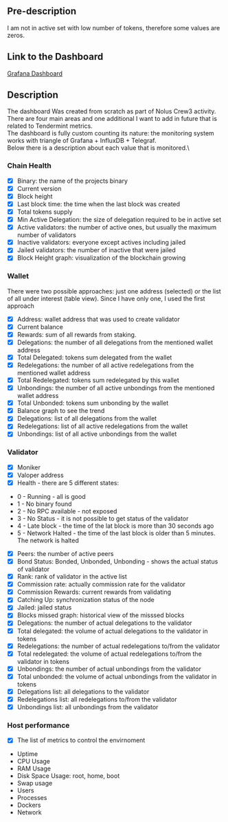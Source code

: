## Pre-description
I am not in active set with low number of tokens, therefore some values are zeros.

## Link to the Dashboard
[Grafana Dashboard](http://88.198.159.143:3000/d/cpmSlubVk/nolus-crew3-task?from=1678134356987&to=1678220756988&orgId=1&refresh=5s)

## Description
The dashboard Was created from scratch as part of Nolus Crew3 activity.\
There are four main areas and one additional I want to add in future that is related to Tendermint metrics.\
The dashboard is fully custom counting its nature: the monitoring system works with triangle of Grafana + InfluxDB + Telegraf.\
Below there is a description about each value that is monitored.\

### Chain Health
 - [x] Binary: the name of the projects binary
 - [x] Current version
 - [x] Block height
 - [x] Last block time: the time when the last block was created
 - [x] Total tokens supply
 - [x] Min Active Delegation: the size of delegation required to be in active set
 - [x] Active validators: the number of active ones, but usually the maximum number of validators
 - [x] Inactive validators: everyone except actives including jailed
 - [x] Jailed validators: the number of inactive that were jailed
 - [x] Block Height graph: visualization of the blockchain growing

### Wallet
There were two possible approaches: just one address (selected) or the list of all under interest (table view). Since I have only one, I used the first approach
 - [x] Address: wallet address that was used to create validator
 - [x] Current balance
 - [x] Rewards: sum of all rewards from staking. 
 - [x] Delegations: the number of all delegations from the mentioned wallet address
 - [x] Total Delegated: tokens sum delegated from the wallet
 - [x] Redelegations: the number of all active redelegations from the mentioned wallet address
 - [x] Total Redelegated: tokens sum redelegated by this wallet
 - [x] Unbondings: the number of all active unbondings from the mentioned wallet address
 - [x] Total Unbonded: tokens sum unbonding by the wallet
 - [x] Balance graph to see the trend
 - [x] Delegations: list of all delegations from the wallet
 - [x] Redelegations: list of all active redelegations from the wallet
 - [x] Unbondings: list of all active unbondings from the wallet

### Validator
 - [x] Moniker
 - [x] Valoper address
 - [x] Health - there are 5 different states: 
* 0 - Running - all is good
* 1 - No binary found
* 2 - No RPC available - not exposed
* 3 - No Status - it is not possible to get status of the validator
* 4 - Late block - the time of the lat block is more than 30 seconds ago
* 5 - Network Halted - the time of the last block is older than 5 minutes. The network is halted
 - [x] Peers: the number of active peers
 - [x] Bond Status: Bonded, Unbonded, Unbonding - shows the actual status of validator
 - [x] Rank: rank of validator in the active list
 - [x] Commission rate: actually commission rate for the validator
 - [x] Commission Rewards: current rewards from validating
 - [x] Catching Up: synchronization status of the node
 - [x] Jailed: jailed status
 - [x] Blocks missed graph: historical view of the misssed blocks
 - [x] Delegations: the number of actual delegations to the validator
 - [x] Total delegated: the volume of actual delegations to the validator in tokens
 - [x] Redelegations: the number of actual redelegations to/from the validator
 - [x] Total redelegated: the volume of actual redelegations to/from the validator in tokens
 - [x] Unbondings: the number of actual unbondings from the validator
 - [x] Total unbonded: the volume of actual unbondings from the validator in tokens
 - [x] Delegations list: all delegations to the validator 
 - [x] Redelegations list: all redelegations to/from the validator
 - [x] Unbondings list: all unbondings from the validator

### Host performance
 - [x] The list of metrics to control the envirnoment
* Uptime
* CPU Usage
* RAM Usage
* Disk Space Usage: root, home, boot
* Swap usage
* Users
* Processes
* Dockers
* Network
